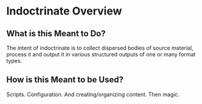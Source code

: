 # Indoctrinate Overview

## What is this Meant to Do?

The intent of indoctrinate is to collect dispersed bodies of source material, process it and output it in various structured outputs of one or many format types.

## How is this Meant to be Used?

Scripts.  Configuration.  And creating/organizing content.  Then magic.
